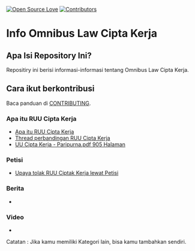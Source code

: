 [![Open Source Love](https://badges.frapsoft.com/os/v1/open-source.png?v=103)](https://github.com/riyhs/Info-Omnibus-Law-Cipta-Kerja)
[![Contributors](https://img.shields.io/github/contributors/riyhs/Info-Omnibus-Law-Cipta-Kerja)](https://github.com/riyhs/Info-Omnibus-Law-Cipta-Kerja/graphs/contributors)

# Info Omnibus Law Cipta Kerja

## Apa Isi Repository Ini?

Repositiry ini berisi informasi-informasi tentang Omnibus Law Cipta Kerja.

## Cara ikut berkontribusi

Baca panduan di [CONTRIBUTING](/CONTRIBUTING.md).

### Apa itu RUU Cipta Kerja

- [Apa itu RUU Cipta Kerja](https://money.kompas.com/read/2020/10/05/063213126/jadi-kontroversi-apa-itu-ruu-cipta-kerja?page=all)
- [Thread perbandingan RUU Cipta Kerja](https://twitter.com/mitatweets/status/1313295806766620672)
- [UU Cipta Kerja - Paripurna.pdf 905 Halaman](https://drive.google.com/file/d/1fIA0-4JwlNZFaL8kM-oVJTaZiUsqJehJ/view?fbclid=IwAR1ezy12QjwqVl4Uht4OoNakXbhQ7Ly4F5rHsvFSCmt-424orx85MB_Hv0w)

### Petisi

- [Upaya tolak RUU Ciptak Kerja lewat Petisi](https://www.change.org/p/ketua-dan-para-wakil-ketua-dpr-ri-ini-maklumat-pemuka-agama-indonesia-tolak-omnibus-law-dan-buka-ruang-partisipasi-publik-mositidakpercaya)

### Berita

-

### Video

-

Catatan : Jika kamu memiliki Kategori lain, bisa kamu tambahkan sendiri.

